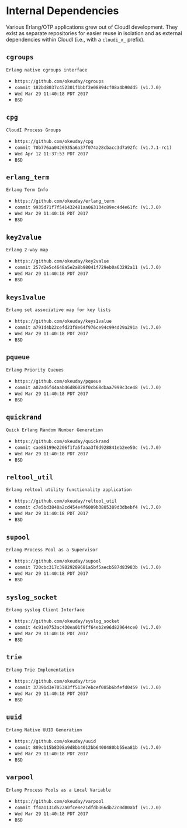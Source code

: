 Internal Dependencies
=====================

Various Erlang/OTP applications grew out of CloudI development.
They exist as separate repositories for easier reuse in isolation and
as external dependencies within CloudI (i.e., with a `cloudi_x_` prefix).

`cgroups`
---------
`Erlang native cgroups interface`

- `https://github.com/okeuday/cgroups`
- `commit 182bd8037c452301f1bbf2e08894cf08a4b90dd5 (v1.7.0)`
- `Wed Mar 29 11:40:18 PDT 2017`
- `BSD`

`cpg`
-----
`CloudI Process Groups`

- `https://github.com/okeuday/cpg`
- `commit 70b776aa0426935a6a37f074a28cbacc3d7a92fc (v1.7.1-rc1)`
- `Wed Apr 12 11:37:53 PDT 2017`
- `BSD`

`erlang_term`
-------------
`Erlang Term Info`

- `https://github.com/okeuday/erlang_term`
- `commit 9935d71f7f541432481aa063134c89ec4d4e61fc (v1.7.0)`
- `Wed Mar 29 11:40:18 PDT 2017`
- `BSD`

`key2value`
-----------
`Erlang 2-way map`

- `https://github.com/okeuday/key2value`
- `commit 257d2e5c4648a5e2a8b98041f729eb0a63292a11 (v1.7.0)`
- `Wed Mar 29 11:40:18 PDT 2017`
- `BSD`

`keys1value`
------------
`Erlang set associative map for key lists`

- `https://github.com/okeuday/keys1value`
- `commit a791d4b22cefd23f8e64f976ce94c994d29a291a (v1.7.0)`
- `Wed Mar 29 11:40:18 PDT 2017`
- `BSD`

`pqueue`
--------
`Erlang Priority Queues`

- `https://github.com/okeuday/pqueue`
- `commit a02ad6f44aab46d86028f0cb68dbaa7999c3ce48 (v1.7.0)`
- `Wed Mar 29 11:40:18 PDT 2017`
- `BSD`

`quickrand`
-----------
`Quick Erlang Random Number Generation`

- `https://github.com/okeuday/quickrand`
- `commit cae86199e2206f1fa5faaa3f0d928841eb2ee50c (v1.7.0)`
- `Wed Mar 29 11:40:18 PDT 2017`
- `BSD`

`reltool_util`
--------------
`Erlang reltool utility functionality application`

- `https://github.com/okeuday/reltool_util`
- `commit c7e5bd3840a2cd454e4f6009b3805389d3dbebf4 (v1.7.0)`
- `Wed Mar 29 11:40:18 PDT 2017`
- `BSD`

`supool`
--------
`Erlang Process Pool as a Supervisor`

- `https://github.com/okeuday/supool`
- `commit 720cbc317c39829289681a5bf5aecb587d83983b (v1.7.0)`
- `Wed Mar 29 11:40:18 PDT 2017`
- `BSD`

`syslog_socket`
---------------
`Erlang syslog Client Interface`

- `https://github.com/okeuday/syslog_socket`
- `commit 4c91e0753ac430ea01f9ff64eb2e96d829644ce0 (v1.7.0)`
- `Wed Mar 29 11:40:18 PDT 2017`
- `BSD`

`trie`
------
`Erlang Trie Implementation`

- `https://github.com/okeuday/trie`
- `commit 37391d3e705383ff513e7ebcef085b6bfefd0459 (v1.7.0)`
- `Wed Mar 29 11:40:18 PDT 2017`
- `BSD`

`uuid`
------
`Erlang Native UUID Generation`

- `https://github.com/okeuday/uuid`
- `commit 889c115b8308a9d8bb4012bb6400480bb55ea81b (v1.7.0)`
- `Wed Mar 29 11:40:18 PDT 2017`
- `BSD`

`varpool`
---------
`Erlang Process Pools as a Local Variable`

- `https://github.com/okeuday/varpool`
- `commit ff4a1131d522a0fce8e21dfdb366db72c0d80abf (v1.7.0)`
- `Wed Mar 29 11:40:18 PDT 2017`
- `BSD`

